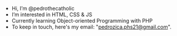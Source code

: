 - Hi, I’m @pedrothecatholic
- I’m interested in HTML, CSS & JS
- Currently learning Object-oriented Programming with PHP
- To keep in touch, here's my email: "pedrozica.phs21@gmail.com".

<!---
pedrothecatholic/pedrothecatholic is a ✨ special ✨ repository because its `README.md` (this file) appears on your GitHub profile.
You can click the Preview link to take a look at your changes.
--->
